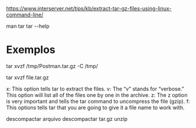 https://www.interserver.net/tips/kb/extract-tar-gz-files-using-linux-command-line/

man tar
tar --help





# Exemplos
tar xvzf /tmp/Postman.tar.gz -C /tmp/

tar xvzf file.tar.gz

x: This option tells tar to extract the files.
v: The “v” stands for “verbose.” This option will list all of the files one by one in the archive.
z: The z option is very important and tells the tar command to uncompress the file (gzip).
f: This options tells tar that you are going to give it a file name to work with.




descompactar arquivo
descompactar tar.gz
unzip